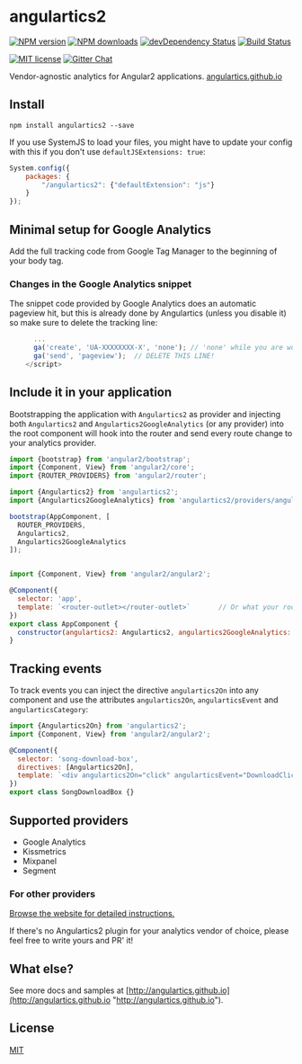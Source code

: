 # angulartics2

[![NPM version][npm-image]][npm-url] [![NPM downloads][npm-downloads-image]][npm-downloads-url]
[![devDependency Status](https://david-dm.org/angulartics/angulartics2/dev-status.svg)](https://david-dm.org/angulartics/angulartics2#info=devDependencies)
[![Build Status](https://img.shields.io/travis/angulartics/angulartics2/master.svg?style=flat)](https://travis-ci.org/angulartics/angulartics2)

[![MIT license][license-image]][license-url]
[![Gitter Chat](https://img.shields.io/gitter/room/nwjs/nw.js.svg)](https://gitter.im/angulartics/angulartics2)

Vendor-agnostic analytics for Angular2 applications. [angulartics.github.io](http://angulartics.github.io "Go to the website")

## Install

```shell
npm install angulartics2 --save
```

If you use SystemJS to load your files, you might have to update your config with this if you don't use `defaultJSExtensions: true`:
```js
System.config({
    packages: {
        "/angulartics2": {"defaultExtension": "js"}
    }
});
```

## Minimal setup for Google Analytics

Add the full tracking code from Google Tag Manager to the beginning of your body tag.

### Changes in the Google Analytics snippet

The snippet code provided by Google Analytics does an automatic pageview hit, but this is already done by Angulartics (unless you disable it) so make sure to delete the tracking line:

```js
      ...
      ga('create', 'UA-XXXXXXXX-X', 'none'); // 'none' while you are working on localhost
      ga('send', 'pageview');  // DELETE THIS LINE!
    </script>
```

## Include it in your application

Bootstrapping the application with ```Angulartics2``` as provider and injecting both ```Angulartics2``` and ```Angulartics2GoogleAnalytics``` (or any provider) into the root component will hook into the router and send every route change to your analytics provider. 


```js
import {bootstrap} from 'angular2/bootstrap';
import {Component, View} from 'angular2/core';
import {ROUTER_PROVIDERS} from 'angular2/router';

import {Angulartics2} from 'angulartics2';
import {Angulartics2GoogleAnalytics} from 'angulartics2/providers/angulartics2-google-analytics';

bootstrap(AppComponent, [
  ROUTER_PROVIDERS,
  Angulartics2,
  Angulartics2GoogleAnalytics
]);


import {Component, View} from 'angular2/angular2';

@Component({
  selector: 'app',
  template: `<router-outlet></router-outlet>`       // Or what your root template is.
})
export class AppComponent {
  constructor(angulartics2: Angulartics2, angulartics2GoogleAnalytics: Angulartics2GoogleAnalytics) {}
}
```


## Tracking events

To track events you can inject the directive ```angulartics2On``` into any component and use the attributes ```angulartics2On```, ```angularticsEvent``` and ```angularticsCategory```:


```js
import {Angulartics2On} from 'angulartics2';
import {Component, View} from 'angular2/angular2';

@Component({
  selector: 'song-download-box',
  directives: [Angulartics2On],
  template: `<div angulartics2On="click" angularticsEvent="DownloadClick" angularticsCategory="{{ song.name }}"></div>`,
})
export class SongDownloadBox {}
```


## Supported providers

* Google Analytics
* Kissmetrics
* Mixpanel
* Segment

### For other providers

[Browse the website for detailed instructions.](http://angulartics.github.io)

If there's no Angulartics2 plugin for your analytics vendor of choice, please feel free to write yours and PR' it!

## What else?

See more docs and samples at [http://angulartics.github.io](http://angulartics.github.io "http://angulartics.github.io").

## License

[MIT](LICENSE)

[npm-image]: https://img.shields.io/npm/v/angulartics2.svg
[npm-url]: https://npmjs.org/package/angulartics2
[npm-downloads-image]: https://img.shields.io/npm/dm/angulartics2.svg
[npm-downloads-url]: https://npmjs.org/package/angulartics2
[bower-image]: https://img.shields.io/bower/v/angulartics2.svg
[bower-url]: http://bower.io/search/?q=angulartics2
[dep-status-image]: https://img.shields.io/david/angulartics/angulartics2.svg
[dep-status-url]: https://david-dm.org/angulartics/angulartics2
[license-image]: http://img.shields.io/badge/license-MIT-blue.svg
[license-url]: LICENSE
[slack-image]: https://angulartics2.herokuapp.com/badge.svg
[slack-url]: https://angulartics2.herokuapp.com